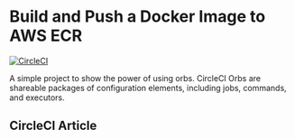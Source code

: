 # Build and Push a Docker Image to AWS ECR

[![CircleCI](https://circleci.com/gh/daumie/circleci-ecr-orb-demo.svg?style=svg)](https://circleci.com/gh/daumie/circleci-ecr-orb-demo)

A simple project to show the power of using orbs. CircleCI Orbs are shareable packages of configuration elements, including jobs, commands, and executors.

## CircleCI Article
